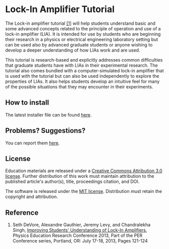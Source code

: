 # Lock-In Amplifier Tutorial

The Lock-in amplifier tutorial [[1]](#Reference) will help students understand basic and some advanced concepts related to the principle of operation and use of a lock-in amplifier (LIA).  It is intended for use by students who are beginning their research in a physics or electrical engineering laboratory setting but can be used also by advanced graduate students or anyone wishing to develop a deeper understanding of how LIAs work and are used.

This tutorial is research-based and explicitly addresses common difficulties that graduate students have with LIAs in their experimental research. The tutorial also comes bundled with a computer-simulated lock-in amplifier that is used with the tutorial but can also be used independently to explore the properties of LIAs.  It also helps students develop an intuitive feel for many of the possible situations that they may encounter in their experiments.

## How to install

The latest installer file can be found [here](https://github.com/levylabpitt/Lockin-Tutorial/releases/latest).

## Problems? Suggestions?

You can report them [here](https://github.com/levylabpitt/Lock-In-Tutorial/issues).

## License

Education materials are released under a [Creative Commons Attribution 3.0 license](https://creativecommons.org/licenses/by/3.0/). Further distribution of this work must maintain attribution to the published article's author(s), title, proceedings citation, and DOI.

The software is released under the [MIT license](https://choosealicense.com/licenses/mit/). Distribution must retain the copyright and attribution.

## Reference
1. Seth DeVore, Alexandre Gauthier, Jeremy Levy, and Chandralekha Singh, [Improving Students' Understanding of Lock-In Amplifiers](http://dx.doi.org/10.1119/perc.2013.pr.018), Physics Education Research Conference 2013, Part of the PER Conference series, Portland, OR: July 17-18, 2013, Pages 121-124 

